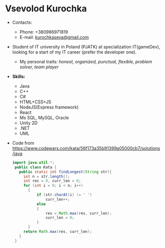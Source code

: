 # Vsevolod Kurochka
* Contacts:
  * Phone: +380986971819
  * E-mail: kurochkaseva@gmail.com
* Student of IT university in Poland (PJATK) at specialization IT(gameDev), looking for a start of my IT career (prefer the developer one). 
  * My personal traits: _honest, organized, punctual, flexible, problem solver, team player_  
* **Skills:**
  * Java
  * C++
  * C#
  * HTML+CSS+JS
  * NodeJS(Express framework)
  * React
  * Ms SQL, MySQL, Oracle
  * Unity 2D
  * .NET
  * UML
* Code from https://www.codewars.com/kata/56f173a35b91399a05000cb7/solutions/java

   ```java
   import java.util.*;
    public class Kata {
      public static int findLongest(String str){
        int n = str.length();
        int res = 0, curr_len = 0;
        for (int i = 0; i < n; i++)
          {
              if (str.charAt(i) != ' ')
                  curr_len++;
              else
              {
                  res = Math.max(res, curr_len);
                  curr_len = 0;
              }
          }
        return Math.max(res, curr_len);
      }
    }
    ```
